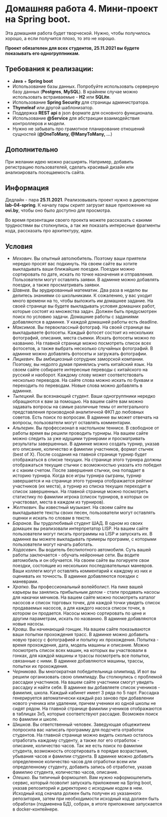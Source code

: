 # Домашняя работа 4. Мини-проект на Spring boot.

Эта домашняя работа будет творческой. Нужно, чтобы получилось хорошо, а если получится плохо, то это не хорошо.

**Проект обязателен для всех студентов, 25.11.2021 вы будете показывать его одногруппникам.**

## Требования к реализации:
* **Java** + **Spring boot**
* Использование базы данных. Попробуйте использовать серверную базу данных (**Postgres**, **MySQL**). В крайнем случае можно использовать встраиваемые - **H2** или **SQLite**.
* Использование **Spring Security** для страницы администратора.
* **Thymeleaf** или другой шаблонизатор.
* Поддержка **REST api** в json формате для основного функционала.
* Использование **@Service** для абстракции взаимодействия контроллеров и модели.
* Нужно не забывать про грамотное планирование отношений сущностей (**@OneToMany, @ManyToMany, ...**)

## Дополнительно

При желании идею можно расширять. Например, добавить регистрацию пользователей, сделать красивый дизайн или анализировать посещаемость сайта.

## Информация

Дедлайн - пара **25.11.2021**. Реализовывать проект нужно в директории **lab-04-spring**. К началу пары скрипт загрузит ваше приложение на **ovi.by**, чтобы оно было доступно для просмотра.

Во время презентации своего проекта можете рассказать с какими трудностями вы столкнулись, а так же показать интересные фрагменты кода, рассказать про архитектуру, идеи.

## Условия

* _Мехович_.
Вы опытный автолюбитель. Поэтому ваши приятели нередко просят вас подкинуть. На своем сайте вы хотите выкладывать ваши ближайшие поездки. Поездки можно сортировать по дате, искать по точке назначения и отправления. Пользователи могут оставлять заявки. В админке можно добавлять поездки, а также просматривать заявки.
* _Шавнев_.
Вы эрудированный математик. Два раза в неделю вы делитесь знаниями со школьниками. К сожалению, у вас уходит много времени на то, чтобы выложить им домашнее задание. На своей странице вы будете выкладывать условия домашних работ, которые состоят из множества задач. Должен быть предусмотрен поиск по условию задачи. Домашние работы с заданиями добавляются в админке. У каждой домашней работы есть deadline.
* _Максимов_.
Вы первоклассный фотограф. На своей странице вы выкладываете фотосеты. Каждый фотосет состоит из нескольких фотографий, описания, места съемки. Искать фотосеты можно по названию. На главной странице можно посмотреть список всех фотосетов, а также выбрать несколько случайных фотографий. В админке можно добавлять фотосеты и загружать фотографии.
* _Лицкевич_.
Вы амбициозный сотрудник заморской компании. Поэтому, вы недолго думая принялись учить китайский язык. На своем сайте собираете интересные переводы с китайского на русский и наоборот. Каждому слову может соответствовать несколько переводов. На сайте слова можно искать по буквам и переходить по переводам. Новые слова можно добавлять в админке.
* _Тылецкий_.
Вы всезнающий студент. Ваши одногруппники нередко обращаются к вам за помощью. На вашем сайте вам можно задавать вопросы на самые различные темы от интегрального представления производной аналитичной ФКП до любовных советов. Есть поиск по вопросам. В админке вы может отвечать на вопросы, пользователи могут оставлять комментарии.
* _Альперин_.
Вы профессионал в настольном теннисе. В свободное от работы время вы решили проводить турниры. На вашем сайте можно следить за уже идущими турнирами и просматривать результаты завершенных. В админке можно создать турнир, указав его описание, количество и фамилии участников, формат стычек (best of X). После создания на главной странице турнир будет отображаться в списке текущих. На странице этого турнира должны отображаться текущие стычки с возможностью указать кто победил и с каким счетом. После завершения стычки, она попадает в историю турнира. Когда все игры турнира сыграны, турнир завершается и на странице этого турнира отображается рейтинг участников (их места), а турнир из списка текущих переходит в список завершенных. На главной странице можно посмотреть статистику по фамилии игрока (список турниров, в которых он участвовал, места в каждом из турниров).
* _Желткевич_.
Вы известный музыкант. На своем сайте вы выкладываете тексты своих песен, пользователи могут оставлять оценки и искать по словам в тексте.
* _Баранов_.
Вы трудолюбивый студент ШАД. В одном из своих домашек вы реализовали интерпретатор LISP. На вашем сайте пользователи могут писать программы на LISP и запускать их. В админке вы можете выкладывать примеры программ, с которыми пользователи могут начать работать. 
* _Ходасевич_.
Вы водитель беспилотного автомобиля. Суть вашей работы заключается - обучать нейронные сети. Вы водите автомобиль и он обучается. На своем сайте вы логируете свои поездки, состоящие из нескольких последовательных маневров. Ваши коллеги могут оставлять комментарий к каждому из них и оценивать их точность. В админке добавляются поездки с маневрами.
* _Храпко_.
Вы профессиональный волейболист. На пике вашей карьеры вы занялись прибыльным делом - стали продавать насосы для накачки мячиков. На вашем сайте можно посмотреть каталог насосов и список торговых точек, для каждой точки увидеть список продаваемых насосов, а для каждого насоса список точек, в котором он продается. Насосы можно сортировать по цене и другим параметрам, искать по названию. В админке добавляются новые насосы.
* _Кровш_.
Вы начинающий гонщик. На вашем сайте показываются ваши попытки прохождения трасс. В админке можно добавить новую трассу с фотографией и попытку их прохождения. Попытка - время прохождения, дата, модель машины и описание. Можно посмотреть список всех машин, на которых вы участвовали в гонках, для каждой машины и трассы посмотреть все попытки, связанные с ними. В админке добавляются машины, трассы, попытки их прохождения.
* _Черникова_.
Вы многократная победительница олимпиад. И вот вы решили организовать свою олимпиаду. Вы столкнулись с проблемой рассадки участников. На вашем сайте участники смогут увидеть рассадку и найти себя. В админке вы добавляете список учеников - фамилия, школа. Каждый кабинет имеет 3 ряда по 5 парт. Рассадка генерируется автоматически каждый раз заново при добавлении нового ученика или удалении, причем ученики из одной школы не сидят рядом. На главной странице фамилии учеников отображаются в таблицах 3x5, которые соответствуют рассадке. Возможен поиск по фамилии и школе.
* _Шишков_.
Вы ответственный человек. Заведующая общежитием попросила вас написать программу для подсчета отработок студентов. На главной странице можно видеть сколько осталось отработать каждому студенту, а также лог его отработок - описание, количество часов. Так же есть поиск по фамилии студента, возможность отсортировать в порядке возрастания, убывания часов и фамилии студента. В админке можно добавить определенное количество часов для отработки всем или определенному студенту, добавить запись об отработке, указав фамилию студента, количество часов, описание. 
* _Олешко_.
Вы типичный формошлеп. Вам нужно наформошлепить сервис, который позволит запускать приложение на Spring boot, указав репозиторий и директорию с исходным кодом в нем. Исходный код сначала должен быть получен из указанного репозитория, затем при необходимости исходный код должен быть обработан (подменена БД), собран, в итоге приложение запускается в docker-контейнере. 
